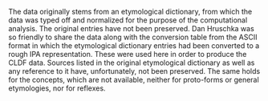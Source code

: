 The data originally stems from an etymological dictionary, from which the data was typed off and normalized for the purpose of the computational analysis. The original entries have not been preserved. Dan Hruschka was so friendly to share the data along with the conversion table from the ASCII format in which the etymological dictionary entries had been converted to a rough IPA representation. These were used here in order to produce the CLDF data. Sources listed in the original etymological dictionary as well as any reference to it have, unfortunately, not been preserved. The same holds for the concepts, which are not available, neither for proto-forms or general etymologies, nor for reflexes.
